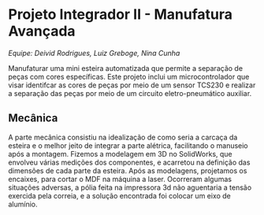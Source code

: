 # Projeto Integrador II - Manufatura Avançada
*Equipe: Deivid Rodrigues, Luiz Greboge, Nina Cunha*

Manufaturar uma mini esteira automatizada que permite a separação de peças com cores específicas. Este projeto inclui um microcontrolador que visar identifcar as cores de peças por meio de um sensor TCS230 e realizar a separação das peças por meio de um circuito eletro-pneumático auxiliar.

## Mecânica
A parte mecânica consistiu na idealização de como seria a carcaça da esteira e o melhor jeito de integrar a parte alétrica, facilitando o manuseio após a montagem. Fizemos a modelagem em 3D no SolidWorks,
que envolveu várias medições dos componentes, e acarretou na definição das dimensões de cada parte da esteira. Após as modelagens, projetamos os encaixes, para cortar o MDF na máquina a laser.
Ocorreram algumas situações adversas, a pólia feita na impressora 3d não aguentaria a tensão exercida pela correia, e a solução encontrada foi colocar um eixo de alumínio.
